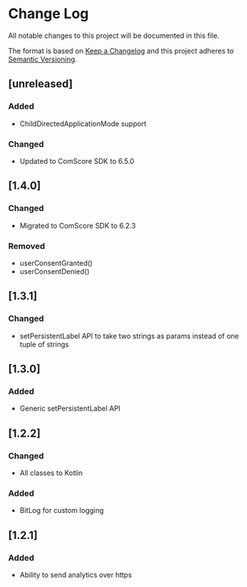 # Change Log
All notable changes to this project will be documented in this file.

The format is based on [Keep a Changelog](http://keepachangelog.com/)
and this project adheres to [Semantic Versioning](http://semver.org/).

## [unreleased]

### Added
- ChildDirectedApplicationMode support

### Changed
- Updated to ComScore SDK to 6.5.0

## [1.4.0]

### Changed
- Migrated to ComScore SDK to 6.2.3

### Removed
- userConsentGranted()
- userConsentDenied()

## [1.3.1]

### Changed
- setPersistentLabel API to take two strings as params instead of one tuple of strings

## [1.3.0]

### Added
- Generic setPersistentLabel API

## [1.2.2]

### Changed
- All classes to Kotlin

### Added
- BitLog for custom logging

## [1.2.1]

### Added
- Ability to send analytics over https
